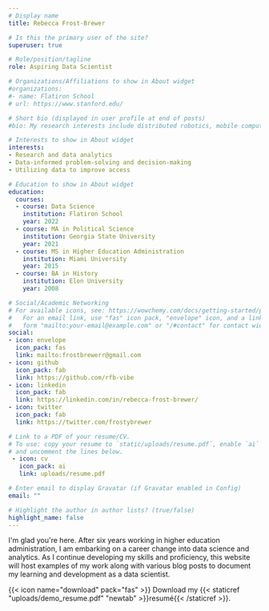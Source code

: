 ```yaml
---
# Display name
title: Rebecca Frost-Brewer

# Is this the primary user of the site?
superuser: true

# Role/position/tagline
role: Aspiring Data Scientist

# Organizations/Affiliations to show in About widget
#organizations:
#- name: Flatiron School
# url: https://www.stanford.edu/

# Short bio (displayed in user profile at end of posts)
#bio: My research interests include distributed robotics, mobile computing and programmable matter.

# Interests to show in About widget
interests:
- Research and data analytics
- Data-informed problem-solving and decision-making
- Utilizing data to improve access

# Education to show in About widget
education:
  courses:
  - course: Data Science
    institution: Flatiron School
    year: 2022
  - course: MA in Political Science
    institution: Georgia State University
    year: 2021
  - course: MS in Higher Education Administration
    institution: Miami University
    year: 2015
  - course: BA in History
    institution: Elon University
    year: 2008

# Social/Academic Networking
# For available icons, see: https://wowchemy.com/docs/getting-started/page-builder/#icons
#   For an email link, use "fas" icon pack, "envelope" icon, and a link in the
#   form "mailto:your-email@example.com" or "/#contact" for contact widget.
social:
- icon: envelope
  icon_pack: fas
  link: mailto:frostbrewerr@gmail.com
- icon: github
  icon_pack: fab
  link: https://github.com/rfb-vibe
- icon: linkedin
  icon_pack: fab
  link: https://linkedin.com/in/rebecca-frost-brewer/
- icon: twitter
  icon_pack: fab
  link: https://twitter.com/frostybrewer

# Link to a PDF of your resume/CV.
# To use: copy your resume to `static/uploads/resume.pdf`, enable `ai` icons in `params.toml`, 
# and uncomment the lines below.
 - icon: cv
   icon_pack: ai
   link: uploads/resume.pdf

# Enter email to display Gravatar (if Gravatar enabled in Config)
email: ""

# Highlight the author in author lists? (true/false)
highlight_name: false
---
```


I'm glad you're here. After six years working in higher education administration, I am embarking on a career change into data science and analytics. As I continue developing my skills and proficiency, this website will host examples of my work along with various blog posts to document my learning and development as a data scientist.


{{< icon name="download" pack="fas" >}} Download my {{< staticref "uploads/demo_resume.pdf" "newtab" >}}resumé{{< /staticref >}}.
